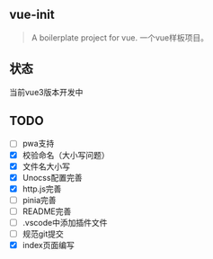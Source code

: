 ## vue-init

> A boilerplate project for vue. 一个vue样板项目。

## 状态

当前vue3版本开发中

## TODO

- [ ] pwa支持
- [x] 校验命名（大小写问题）
- [x] 文件名大小写
- [x] Unocss配置完善
- [x] http.js完善
- [ ] pinia完善
- [ ] README完善
- [ ] .vscode中添加插件文件
- [ ] 规范git提交
- [x] index页面编写